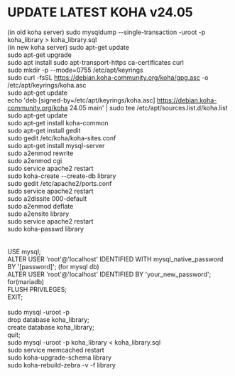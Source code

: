 # UPDATE LATEST KOHA v24.05

(in old koha server) sudo mysqldump --single-transaction -uroot -p koha_library > koha_library.sql </br>
(in new koha server) sudo apt-get update </br>
sudo apt-get upgrade </br>
sudo apt install sudo apt-transport-https ca-certificates curl </br>
sudo mkdir -p --mode=0755 /etc/apt/keyrings </br>
sudo curl -fsSL https://debian.koha-community.org/koha/gpg.asc -o /etc/apt/keyrings/koha.asc </br>
sudo apt-get update </br>
echo 'deb [signed-by=/etc/apt/keyrings/koha.asc] https://debian.koha-community.org/koha 24.05 main' | sudo tee /etc/apt/sources.list.d/koha.list </br>
sudo apt-get update </br>
sudo apt-get install koha-common </br>
sudo apt-get install gedit </br>
sudo gedit /etc/koha/koha-sites.conf </br>
sudo apt-get install mysql-server </br>
sudo a2enmod rewrite </br>
sudo a2enmod cgi </br>
sudo service apache2 restart </br>
sudo koha-create --create-db library </br>
sudo gedit /etc/apache2/ports.conf </br>
sudo service apache2 restart </br>
sudo a2dissite 000-default </br>
sudo a2enmod deflate </br>
sudo a2ensite library </br>
sudo service apache2 restart </br>
sudo koha-passwd library </br>
 </br>
<install DBeaver> </br>
USE mysql; </br>
ALTER USER 'root'@'localhost' IDENTIFIED WITH mysql_native_password BY '[password]'; (for mysql db)</br>
ALTER USER 'root'@'localhost' IDENTIFIED BY 'your_new_password'; for(mariadb)</br>
FLUSH PRIVILEGES; </br>
EXIT; </br>
  </br>
sudo mysql -uroot -p </br>
drop database koha_library; </br>
create database koha_library; </br>
quit; </br>
sudo mysql -uroot -p koha_library < koha_library.sql  </br>
sudo service memcached restart </br>
sudo koha-upgrade-schema library </br>
sudo koha-rebuild-zebra -v -f library </br>
